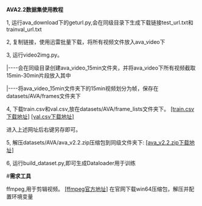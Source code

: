 **AVA2.2数据集使用教程**

1, 运行ava_download下的geturl.py,会在同级目录下生成下载链接test_url.txt和trainval_url.txt
    
2, 复制链接，使用迅雷批量下载，将所有视频文件放入ava_video下
    
3, 运行video2img.py。

|----会在同级目录创建ava_video_15min文件夹，并将ava_video下所有视频截取15min-30min片段放入其中

|----将ava_video_15min文件夹下的15min视频划分为帧，保存在datasets/AVA/frames文件夹下
    
4, 下载train.csv和val.csv,放在datasets/AVA/frame_lists文件夹下。
    [[train.csv下载地址]](https://dl.fbaipublicfiles.com/video-long-term-feature-banks/data/ava/frame_lists/train.csv)
    [[val.csv下载地址]](https://dl.fbaipublicfiles.com/video-long-term-feature-banks/data/ava/frame_lists/val.csv)

进入上述网址后右键另存即可。
    
5, 解压datasets/AVA/ava_v2.2.zip压缩包到同级文件夹下:
    [[ava_v2.2.zip下载地址]](https://s3.amazonaws.com/ava-dataset/annotations/ava_v2.2.zip)
    
6, 运行build_dataset.py,即可生成Dataloader用于训练
    
#**需求工具**

ffmpeg,用于剪辑视频。
[[ffmpeg官方地址]](https://www.ffmpeg.org/)
在官网下载win64压缩包，解压并配置环境变量

